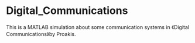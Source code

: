 # Digital_Communications
This is a MATLAB simulation about some communication systems in 《Digital Communications》by Proakis.
